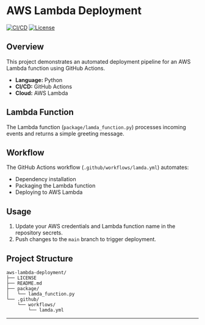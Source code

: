 # AWS Lambda Deployment

[![CI/CD](https://github.com/Matthieu/Jomacs_DevOps/actions/workflows/lamda.yml/badge.svg)](https://github.com/Matthieu/Jomacs_DevOps/actions/workflows/lamda.yml)
[![License](https://img.shields.io/badge/license-MIT-blue.svg)](LICENSE)

## Overview

This project demonstrates an automated deployment pipeline for an AWS Lambda function using GitHub Actions.

- **Language:** Python
- **CI/CD:** GitHub Actions
- **Cloud:** AWS Lambda

## Lambda Function

The Lambda function (`package/lamda_function.py`) processes incoming events and returns a simple greeting message.

## Workflow

The GitHub Actions workflow (`.github/workflows/lamda.yml`) automates:
- Dependency installation
- Packaging the Lambda function
- Deploying to AWS Lambda

## Usage

1. Update your AWS credentials and Lambda function name in the repository secrets.
2. Push changes to the `main` branch to trigger deployment.

## Project Structure

```
aws-lambda-deployment/
├── LICENSE
├── README.md
├── package/
│   └── lamda_function.py
└── .github/
    └── workflows/
        └── lamda.yml
```

---

